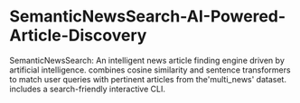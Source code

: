 # SemanticNewsSearch-AI-Powered-Article-Discovery
SemanticNewsSearch: An intelligent news article finding engine driven by artificial intelligence. combines cosine similarity and sentence transformers to match user queries with pertinent articles from the'multi_news' dataset. includes a search-friendly interactive CLI.
